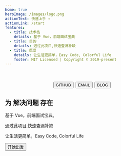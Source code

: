 ```yaml
---
home: true
heroImage: /images/logo.png
actionText: 快速上手 →
actionLink: /start
features:
  - title: 技术栈
    details: 基于 Vue，前端面试宝典
  - title: 目的
    details: 通过此项目,快速查漏补缺
  - title: 愿景
    details: 让生活更简单，Easy Code, Colorful Life
    footer: MIT Licensed | Copyright © 2019-present
---
```


<h1  align="center">
<Button to="https://github.com/xkloveme/interview">GITHUB</Button>
<Button to="mailto:xkloveme@gmail.com">EMAIL</Button>
<Button to="https://www.cnblogs.com/xkloveme">BLOG</Button>
</h1>

<Section>

## 为 解决问题 存在

基于 Vue，前端面试宝典，

通过此项目,快速查漏补缺

让生活更简单，Easy Code, Colorful Life

<Button type="light" to="/start/">开始出发</Button>

</Section>
